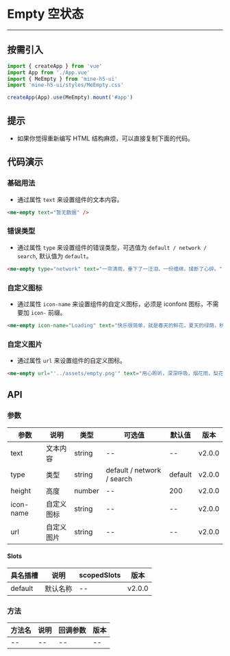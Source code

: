 # Empty 空状态

---

## 按需引入

```ts
import { createApp } from 'vue'
import App from './App.vue'
import { MeEmpty } from 'mine-h5-ui'
import 'mine-h5-ui/styles/MeEmpty.css'

createApp(App).use(MeEmpty).mount('#app')
```

## 提示

- 如果你觉得重新编写 HTML 结构麻烦，可以直接复制下面的代码。

## 代码演示

### 基础用法

- 通过属性 `text` 来设置组件的文本内容。

```html
<me-empty text="暂无数据" />
```

### 错误类型

- 通过属性 `type` 来设置组件的错误类型，可选值为 `default / network / search`, 默认值为 `default`。

```html
<me-empty type="network" text="一帘清雨，垂下了一汪泪，一份缠绵，揉断了心碎。" />
```

### 自定义图标

- 通过属性 `icon-name` 来设置组件的自定义图标，必须是 iconfont 图标，不需要加 `icon-` 前缀。

```html
<me-empty icon-name="Loading" text="快乐很简单，就是春天的鲜花，夏天的绿荫，秋天的野果，冬天的漫天飞雪。" />
```

### 自定义图片

- 通过属性 `url` 来设置组件的自定义图标。

```html
<me-empty url="'../assets/empty.png'" text="用心聆听，深深呼吸，烟花雨，梨花月，寄一缕风的香魂，远离喧嚣。" />
```

## API

### 参数

| 参数      | 说明       | 类型   | 可选值                     | 默认值  | 版本   |
| --------- | ---------- | ------ | -------------------------- | ------- | ------ |
| text      | 文本内容   | string | --                         | --      | v2.0.0 |
| type      | 类型       | string | default / network / search | default | v2.0.0 |
| height    | 高度       | number | --                         | 200     | v2.0.0 |
| icon-name | 自定义图标 | string | --                         | --      | v2.0.0 |
| url       | 自定义图片 | string | --                         | --      | v2.0.0 |

#### Slots

| 具名插槽 | 说明     | scopedSlots | 版本   |
| -------- | -------- | ----------- | ------ |
| default  | 默认名称 | --          | v2.0.0 |

### 方法

| 方法名 | 说明 | 回调参数 | 版本 |
| ------ | ---- | -------- | ---- |
| --     | --   | --       | --   |
